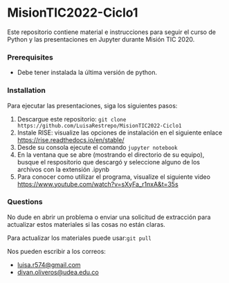 # MisionTIC2022-Ciclo1
Este repositorio contiene material e instrucciones para seguir el curso de Python y las presentaciones en Jupyter durante Misión TIC 2020.

### Prerequisites

* Debe tener instalada la última versión de python.
		
### Installation

Para ejecutar las presentaciones, siga los siguientes pasos:

1. Descargue este repositorio:
```git clone https://github.com/LuisaRestrepo/MisionTIC2022-Ciclo1```
2. Instale RISE: visualize las opciones de instalación en el siguiente enlace https://rise.readthedocs.io/en/stable/
3. Desde su consola ejecute el comando ```jupyter notebook```
4. En la ventana que se abre (mostrando el directorio de su equipo), busque el respositorio que descargó y seleccione alguno de los archivos con la extensión .ipynb
5. Para conocer como utilizar el programa, visualize el siguiente video https://www.youtube.com/watch?v=sXyFa_r1nxA&t=35s


### Questions
No dude en abrir un problema o enviar una solicitud de extracción para actualizar estos materiales si las cosas no están claras.

Para actualizar los materiales puede usar:```git pull```

Nos pueden escribir a los correos:

* luisa.r574@gmail.com
* divan.oliveros@udea.edu.co 
